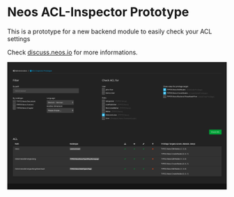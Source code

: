 # Neos ACL-Inspector Prototype

This is a prototype for a new backend module to easily check your ACL settings

Check [discuss.neos.io](https://discuss.neos.io/t/project-proposal-acl-inspector/1029) for more informations.

![ACL-Inspector Prototype](https://raw.githubusercontent.com/johannessteu/Neos.ACL-Prototype/master/documentation/ACL-prototype.png "Prototype")

